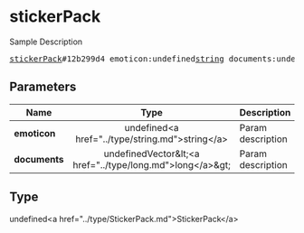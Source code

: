 # stickerPack

Sample Description

<pre>
<a href="../constructor/stickerPack.md">stickerPack</a>#12b299d4 emoticon:undefined<a href="../type/string.md">string</a> documents:undefinedVector&lt;<a href="../type/long.md">long</a>&gt; = undefined<a href="../type/StickerPack.md">StickerPack</a>;
</pre>

## Parameters

| Name | Type | Description |
|------|:----:|-------------|
| **emoticon** | undefined&lt;a href=&#34;../type/string.md&#34;&gt;string&lt;/a&gt; | Param description |
| **documents** | undefinedVector&amp;lt;&lt;a href=&#34;../type/long.md&#34;&gt;long&lt;/a&gt;&amp;gt; | Param description |

## Type

undefined&lt;a href=&#34;../type/StickerPack.md&#34;&gt;StickerPack&lt;/a&gt;
